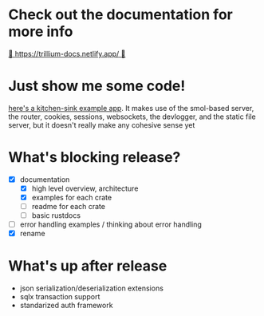 # Check out the documentation for more info


[📖 https://trillium-docs.netlify.app/ 📖](https://trillium-docs.netlify.app/)

# Just show me some code!

[here's a kitchen-sink example app](https://github.com/triullium-rs/trillium/blob/main/example/src/main.rs). It makes use of the smol-based server, the router, cookies, sessions, websockets, the devlogger, and the static file server, but it doesn't really make any cohesive sense yet

# What's blocking release?
- [x] documentation
  - [x] high level overview, architecture
  - [x] examples for each crate
  - [ ] readme for each crate
  - [ ] basic rustdocs
- [ ] error handling examples / thinking about error handling
- [x] rename

# What's up after release
* json serialization/deserialization extensions
* sqlx transaction support
* standarized auth framework
